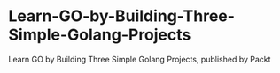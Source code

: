 # Learn-GO-by-Building-Three-Simple-Golang-Projects
Learn GO by Building Three Simple Golang Projects, published by Packt

